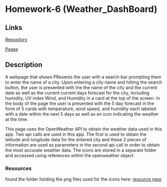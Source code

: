 # Homework-6 (Weather_DashBoard)
## Links

[Repository](https://github.com/Aladd616/Weather_Dashboard_ALL)

[Pages](https://aladd616.github.io/Weather_Dashboard_ALL/)

## Description

A webpage that shows PResents the user with a search bar prompting them to enter the name of a city.  Upon entering a city name and hitting the search button, the user is presented with the the name of the city and the current date as well as the current current days forecast for the city, including humidity, UV index Wind, and Humidity in a card at the top of the screen.  In the body of the page the user is presented with the 5 day forecast in the form of 5 cards with temperature, wind speed, and humidity each labeled with a date within the next 5 days as well as an icon indicating the weather at the time.

This page uses the OpenWeather API to obtain the weather data used in this app.  Two api calls are used in this app.  The first is used to obtain the latitude and longitude data for the entered city and these 2 pieces of information are used as parameters in the second api call in order to obtain the most accurate weather data.  The icons are stored in a separate folder and accessed using references within the openweather object.

### Resources
found the folder holding the png files used for the icons here:
[resource repo](https://github.com/yuvraaaj/openweathermap-api-icons)

